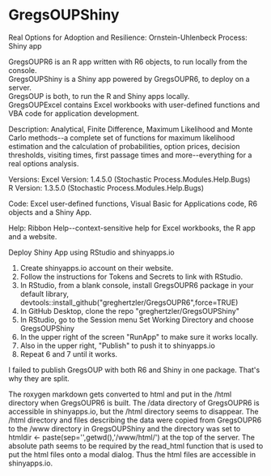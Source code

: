 # GregsOUPShiny
Real Options for Adoption and Resilience:  Ornstein-Uhlenbeck Process:  Shiny app

GregsOUPR6 is an R app written with R6 objects, to run locally from the console.<br>
GregsOUPShiny is a Shiny app powered by GregsOUPR6, to deploy on a server.<br>
GregsOUP is both, to run the R and Shiny apps locally.<br>
GregsOUPExcel contains Excel workbooks with user-defined functions and VBA code for application development.

Description:
Analytical, Finite Difference, Maximum Likelihood and Monte Carlo methods--a complete set of functions for maximum likelihood estimation and the calculation of probabilities, option prices, decision thresholds, visiting times, first passage times and more--everything for a real options analysis.

Versions:
Excel Version: 1.4.5.0 (Stochastic Process.Modules.Help.Bugs)<br>
R Version: 1.3.5.0 (Stochastic Process.Modules.Help.Bugs)

Code:
Excel user-defined functions, Visual Basic for Applications code, R6 objects and a Shiny App.

Help:
Ribbon Help--context-sensitive help for Excel workbooks, the R app and a website.

Deploy Shiny App using RStudio and shinyapps.io<br>
1. Create shinyapps.io account on their website.<br>
2. Follow the instructions for Tokens and Secrets to link with RStudio.<br>
3. In RStudio, from a blank console, install GregsOUPR6 package in your default library,<br>
    devtools::install_github("greghertzler/GregsOUPR6",force=TRUE)<br>
4. In GitHub Desktop, clone the repo "greghertzler/GregsOUPShiny"<br>
5. In RStudio, go to the Session menu Set Working Directory and choose GregsOUPShiny<br>
6. In the upper right of the screen "RunApp" to make sure it works locally.<br>
7. Also in the upper right, "Publish" to push it to shinyapps.io<br>
8. Repeat 6 and 7 until it works.

I failed to publish GregsOUP with both R6 and Shiny in one package.  That's why they are split.

The roxygen markdown gets converted to html and put in the /html directory when GregsOUPR6 is built.  The /data directory of GregsOUPR6 is accessible in shinyapps.io, but the /html directory seems to disappear.  The /html directory and files describing the data were copied from GregsOUPR6 to the /www directory in GregsOUPShiny and the directory was set to htmldir <- paste(sep='',getwd(),'/www/html/')
 at the top of the server.  The absolute path seems to be required by the read_html function that is used to put the html files onto a modal dialog.  Thus the html files are accessible in shinyapps.io.
